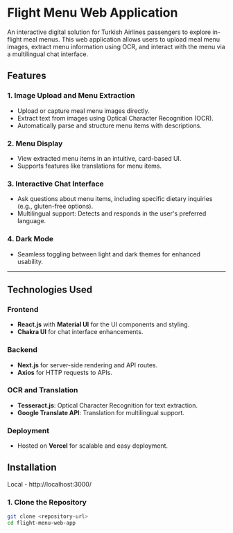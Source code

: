 # Flight Menu Web Application  

An interactive digital solution for Turkish Airlines passengers to explore in-flight meal menus. This web application allows users to upload meal menu images, extract menu information using OCR, and interact with the menu via a multilingual chat interface.

## Features  

### 1. **Image Upload and Menu Extraction**  
- Upload or capture meal menu images directly.  
- Extract text from images using Optical Character Recognition (OCR).  
- Automatically parse and structure menu items with descriptions.  

### 2. **Menu Display**  
- View extracted menu items in an intuitive, card-based UI.  
- Supports features like translations for menu items.  

### 3. **Interactive Chat Interface**  
- Ask questions about menu items, including specific dietary inquiries (e.g., gluten-free options).  
- Multilingual support: Detects and responds in the user's preferred language.  

### 4. **Dark Mode**  
- Seamless toggling between light and dark themes for enhanced usability.  

---

## Technologies Used  

### Frontend  
- **React.js** with **Material UI** for the UI components and styling.  
- **Chakra UI** for chat interface enhancements.  

### Backend  
- **Next.js** for server-side rendering and API routes.  
- **Axios** for HTTP requests to APIs.  

### OCR and Translation  
- **Tesseract.js**: Optical Character Recognition for text extraction.  
- **Google Translate API**: Translation for multilingual support.  

### Deployment  
- Hosted on **Vercel** for scalable and easy deployment.

## Installation  
Local - http://localhost:3000/
### 1. Clone the Repository  
```bash  
git clone <repository-url>  
cd flight-menu-web-app  

